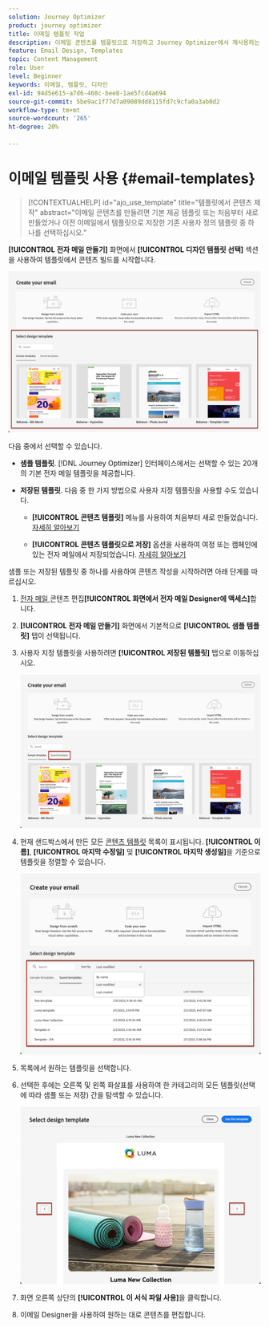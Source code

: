 ```yaml
---
solution: Journey Optimizer
product: journey optimizer
title: 이메일 템플릿 작업
description: 이메일 콘텐츠를 템플릿으로 저장하고 Journey Optimizer에서 재사용하는 방법에 대해 알아봅니다
feature: Email Design, Templates
topic: Content Management
role: User
level: Beginner
keywords: 이메일, 템플릿, 디자인
exl-id: 94d5e615-a7d6-468c-bee8-1ae5fcd4a694
source-git-commit: 5be9ac1f77d7a09089dd8115fd7c9cfa0a3ab0d2
workflow-type: tm+mt
source-wordcount: '265'
ht-degree: 20%

---
```


# 이메일 템플릿 사용 {#email-templates}

>[!CONTEXTUALHELP]
>id="ajo_use_template"
>title="템플릿에서 콘텐츠 제작"
>abstract="이메일 콘텐츠를 만들려면 기본 제공 템플릿 또는 처음부터 새로 만들었거나 이전 이메일에서 템플릿으로 저장한 기존 사용자 정의 템플릿 중 하나를 선택하십시오."

**[!UICONTROL 전자 메일 만들기]** 화면에서 **[!UICONTROL 디자인 템플릿 선택]** 섹션을 사용하여 템플릿에서 콘텐츠 빌드를 시작합니다.

![](assets/email_designer-templates.png)

다음 중에서 선택할 수 있습니다.

* **샘플 템플릿**. [!DNL Journey Optimizer] 인터페이스에서는 선택할 수 있는 20개의 기본 전자 메일 템플릿을 제공합니다.

* **저장된 템플릿**. 다음 중 한 가지 방법으로 사용자 지정 템플릿을 사용할 수도 있습니다.

   * **[!UICONTROL 콘텐츠 템플릿]** 메뉴를 사용하여 처음부터 새로 만들었습니다. [자세히 알아보기](../content-management/content-templates.md#create-template-from-scratch)

   * **[!UICONTROL 콘텐츠 템플릿으로 저장]** 옵션을 사용하여 여정 또는 캠페인에 있는 전자 메일에서 저장되었습니다. [자세히 알아보기](../content-management/content-templates.md#save-as-template)

샘플 또는 저장된 템플릿 중 하나를 사용하여 콘텐츠 작성을 시작하려면 아래 단계를 따르십시오.

1. [전자 메일 &#x200B;](get-started-email-design.md)콘텐츠 편집&#x200B;**[!UICONTROL 화면에서 전자 메일 Designer에 액세스]**&#x200B;합니다.

1. **[!UICONTROL 전자 메일 만들기]** 화면에서 기본적으로 **[!UICONTROL 샘플 템플릿]** 탭이 선택됩니다.

1. 사용자 지정 템플릿을 사용하려면 **[!UICONTROL 저장된 템플릿]** 탭으로 이동하십시오.

   ![](assets/email_designer-saved-templates-tab.png)

1. 현재 샌드박스에서 만든 모든 [콘텐츠 템플릿](../content-management/content-templates.md#create-content-templates) 목록이 표시됩니다. **[!UICONTROL 이름]**, **[!UICONTROL 마지막 수정일]** 및 **[!UICONTROL 마지막 생성일]**&#x200B;을 기준으로 템플릿을 정렬할 수 있습니다.

   ![](assets/email_designer-saved-templates-filter.png)

1. 목록에서 원하는 템플릿을 선택합니다.

1. 선택한 후에는 오른쪽 및 왼쪽 화살표를 사용하여 한 카테고리의 모든 템플릿(선택에 따라 샘플 또는 저장) 간을 탐색할 수 있습니다.

   ![](assets/email_designer-saved-templates-navigate.png)

1. 화면 오른쪽 상단의 **[!UICONTROL 이 서식 파일 사용]**&#x200B;을 클릭합니다.

1. 이메일 Designer을 사용하여 원하는 대로 콘텐츠를 편집합니다.
